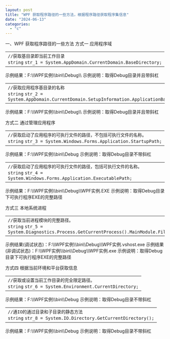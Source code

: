 ```yaml
---
layout: post
title: "WPF 获取程序路径的一些方法，根据程序路径获取程序集信息"
date: "2024-06-13"
categories: 
  - "c"
---
```


一、WPF 获取程序路径的一些方法 方式一 应用程序域

<table border="0" cellspacing="0" cellpadding="0"><tbody><tr><td class="code"><div class="container"><div class="line number1 index0 alt2"><code class="csharp comments">//获取基目录即当前工作目录</code></div><div class="line number2 index1 alt1"><code class="csharp keyword">string</code>&nbsp;<code class="csharp plain">str_1 = System.AppDomain.CurrentDomain.BaseDirectory;</code></div></div></td></tr></tbody></table>

示例结果：F:\\\\WPF实例\\\\bin\\\\Debug\\\\ 示例说明：取得Debug目录并且带斜杠

<table border="0" cellspacing="0" cellpadding="0"><tbody><tr><td class="code"><div class="container"><div class="line number1 index0 alt2"><code class="csharp comments">//获取应用程序基目录的名称</code></div><div class="line number2 index1 alt1"><code class="csharp keyword">string</code>&nbsp;<code class="csharp plain">str_2 = System.AppDomain.CurrentDomain.SetupInformation.ApplicationBase;</code></div></div></td></tr></tbody></table>

示例结果：F:\\\\WPF实例\\\\bin\\\\Debug\\\\ 示例说明：取得Debug目录并且带斜杠

方式二 通过管理应用程序

<table border="0" cellspacing="0" cellpadding="0"><tbody><tr><td class="code"><div class="container"><div class="line number1 index0 alt2"><code class="csharp comments">//获取启动了应用程序的可执行文件的路径，不包括可执行文件的名称。</code></div><div class="line number2 index1 alt1"><code class="csharp keyword">string</code>&nbsp;<code class="csharp plain">str_3 = System.Windows.Forms.Application.StartupPath;</code></div></div></td></tr></tbody></table>

示例结果：F:\\\\WPF实例\\\\bin\\\\Debug 示例说明：取得Debug目录不带斜杠

<table border="0" cellspacing="0" cellpadding="0"><tbody><tr><td class="code"><div class="container"><div class="line number1 index0 alt2"><code class="csharp comments">//获取启动了应用程序的可执行文件的路径，包括可执行文件的名称。</code></div><div class="line number2 index1 alt1"><code class="csharp keyword">string</code>&nbsp;<code class="csharp plain">str_4 = System.Windows.Forms.Application.ExecutablePath;</code></div></div></td></tr></tbody></table>

示例结果：F:\\\\WPF实例\\\\bin\\\\Debug\\\\WPF实例.EXE 示例说明：取得Debug目录下可执行程序EXE的完整路径

方式三 本地系统进程

<table border="0" cellspacing="0" cellpadding="0"><tbody><tr><td class="code"><div class="container"><div class="line number1 index0 alt2"><code class="csharp comments">//获取当前进程模块的完整路径。</code></div><div class="line number2 index1 alt1"><code class="csharp keyword">string</code>&nbsp;<code class="csharp plain">str_5 = System.Diagnostics.Process.GetCurrentProcess().MainModule.FileName;</code></div></div></td></tr></tbody></table>

示例结果(调试状态)：F:\\\\WPF实例\\\\bin\\\\Debug\\\\WPF实例.vshost.exe 示例结果(非调试状态)：F:\\\\WPF实例\\\\bin\\\\Debug\\\\WPF实例.exe 示例说明：取得Debug目录下可执行程序EXE的完整路径

方式四 根据当前环境和平台获取信息

<table border="0" cellspacing="0" cellpadding="0"><tbody><tr><td class="code"><div class="container"><div class="line number1 index0 alt2"><code class="csharp comments">//获取或设置当前工作目录的完全限定路径。</code></div><div class="line number2 index1 alt1"><code class="csharp keyword">string</code>&nbsp;<code class="csharp plain">str_6 = System.Environment.CurrentDirectory;</code></div></div></td></tr></tbody></table>

示例结果：F:\\\\WPF实例\\\\bin\\\\Debug 示例说明：取得Debug目录不带斜杠

<table border="0" cellspacing="0" cellpadding="0"><tbody><tr><td class="code"><div class="container"><div class="line number1 index0 alt2"><code class="csharp comments">//通IO的通过目录和子目录的静态方法</code></div><div class="line number2 index1 alt1"><code class="csharp keyword">string</code>&nbsp;<code class="csharp plain">str_8 = System.IO.Directory.GetCurrentDirectory();</code></div></div></td></tr></tbody></table>

示例结果：F:\\\\WPF实例\\\\bin\\\\Debug 示例说明：取得Debug目录不带斜杠
